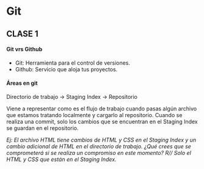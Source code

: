 # Git

## **CLASE 1**

#### Git vrs Github
* Git: Herramienta para el control de versiones.
* Github: Servicio que aloja tus proyectos.

#### Áreas en git
Directorio de trabajo -> Staging Index -> Repositorio

Viene a representar como es el flujo de trabajo cuando pasas algún archivo que estamos tratando localmente y cargarlo al repositorio.
Cuando se realiza una commit, solo los cambios que se encuentran en el Staging Index se guardan en el repositorio.

*Ej: El archivo HTML tiene cambios de HTML y CSS en el Staging Index y un cambio adicional de HTML en el directorio de trabajo. ¿Qué crees que se comprometerá si se realiza un compromiso en este momento? R// Solo el HTML y CSS que están en el Staging Index.* 

